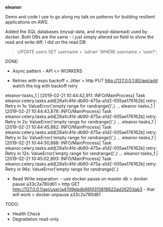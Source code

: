 

**eleanor**:

Demo and code I use to go along my talk on patterns for building resilient applications on AWS. 

Added the SQL databases (mysql-data, and mysql-dataread) used by docker. 
Both DBs are the same - i just simply altered on field to show the read and write diff. 
I did on the read DB:
> UPDATE users SET username = 'adrian' WHERE username = 'user1';



DONE:
- Async pattern - API <> WORKERS

- Retries with expo backoff + Jitter
        > http PUT http://127.0.0.1:80/api/add
        watch the log with backoff retry

eleanor-tasks_1  | [2019-02-21 10:44:42,911: INFO/MainProcess] Task eleanor.celery.tasks.add[26a1c4fd-db90-475a-a1d2-005ae176162b] retry: Retry in 1s: ValueError('empty range for randrange()',)
...
eleanor-tasks_1  | [2019-02-21 10:44:43,879: INFO/MainProcess] Task eleanor.celery.tasks.add[26a1c4fd-db90-475a-a1d2-005ae176162b] retry: Retry in 2s: ValueError('empty range for randrange()',)
...
eleanor-tasks_1  | [2019-02-21 10:44:45,882: INFO/MainProcess] Task eleanor.celery.tasks.add[26a1c4fd-db90-475a-a1d2-005ae176162b] retry: Retry in 5s: ValueError('empty range for randrange()',)
...
eleanor-tasks_1  | [2019-02-21 10:44:50,888: INFO/MainProcess] Task eleanor.celery.tasks.add[26a1c4fd-db90-475a-a1d2-005ae176162b] retry: Retry in 12s: ValueError('empty range for randrange()',)
...
eleanor-tasks_1  | [2019-02-21 10:45:02,893: INFO/MainProcess] Task eleanor.celery.tasks.add[26a1c4fd-db90-475a-a1d2-005ae176162b] retry: Retry in 96s: ValueError('empty range for randrange()',)


- Read Write separation:
      - use docker pause on master db 
        > docker pause a33c2a780d61
        > http GET http://127.0.0.1/api/user/a47d9ebdb66f4315816622ad26203ab3 - that will work
        > docker unpause a33c2a780d61


TODO:
- Health Check
- Degradation read-only

